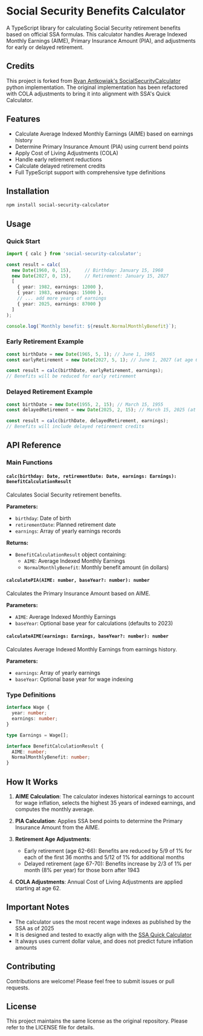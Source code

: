 # Social Security Benefits Calculator

A TypeScript library for calculating Social Security retirement benefits based on official SSA formulas. This calculator handles Average Indexed Monthly Earnings (AIME), Primary Insurance Amount (PIA), and adjustments for early or delayed retirement.

## Credits

This project is forked from [Ryan Antkowiak's SocialSecurityCalculator](https://github.com/antkowiak/SocialSecurityCalculator) python implementation. The original implementation has been refactored with COLA adjustments to bring it into alignment with SSA's Quick Calculator.

## Features

- Calculate Average Indexed Monthly Earnings (AIME) based on earnings history
- Determine Primary Insurance Amount (PIA) using current bend points
- Apply Cost of Living Adjustments (COLA)
- Handle early retirement reductions
- Calculate delayed retirement credits
- Full TypeScript support with comprehensive type definitions

## Installation

```bash
npm install social-security-calculator
```

## Usage

### Quick Start

```typescript
import { calc } from 'social-security-calculator';

const result = calc(
  new Date(1960, 0, 15),     // Birthday: January 15, 1960
  new Date(2027, 0, 15),     // Retirement: January 15, 2027
  [
    { year: 1982, earnings: 12000 },
    { year: 1983, earnings: 15000 },
    // ... add more years of earnings
    { year: 2025, earnings: 87000 }
  ]
);

console.log(`Monthly benefit: ${result.NormalMonthlyBenefit}`);
```

### Early Retirement Example

```typescript
const birthDate = new Date(1965, 5, 1); // June 1, 1965
const earlyRetirement = new Date(2027, 5, 1); // June 1, 2027 (at age 62)

const result = calc(birthDate, earlyRetirement, earnings);
// Benefits will be reduced for early retirement
```

### Delayed Retirement Example

```typescript
const birthDate = new Date(1955, 2, 15); // March 15, 1955
const delayedRetirement = new Date(2025, 2, 15); // March 15, 2025 (at age 70)

const result = calc(birthDate, delayedRetirement, earnings);
// Benefits will include delayed retirement credits
```

## API Reference

### Main Functions

#### `calc(birthday: Date, retirementDate: Date, earnings: Earnings): BenefitCalculationResult`

Calculates Social Security retirement benefits.

**Parameters:**
- `birthday`: Date of birth
- `retirementDate`: Planned retirement date
- `earnings`: Array of yearly earnings records

**Returns:**
- `BenefitCalculationResult` object containing:
  - `AIME`: Average Indexed Monthly Earnings
  - `NormalMonthlyBenefit`: Monthly benefit amount (in dollars)

#### `calculatePIA(AIME: number, baseYear?: number): number`

Calculates the Primary Insurance Amount based on AIME.

**Parameters:**
- `AIME`: Average Indexed Monthly Earnings
- `baseYear`: Optional base year for calculations (defaults to 2023)

#### `calculateAIME(earnings: Earnings, baseYear?: number): number`

Calculates Average Indexed Monthly Earnings from earnings history.

**Parameters:**
- `earnings`: Array of yearly earnings
- `baseYear`: Optional base year for wage indexing

### Type Definitions

```typescript
interface Wage {
  year: number;
  earnings: number;
}

type Earnings = Wage[];

interface BenefitCalculationResult {
  AIME: number;
  NormalMonthlyBenefit: number;
}
```

## How It Works

1. **AIME Calculation**: The calculator indexes historical earnings to account for wage inflation, selects the highest 35 years of indexed earnings, and computes the monthly average.

2. **PIA Calculation**: Applies SSA bend points to determine the Primary Insurance Amount from the AIME.

3. **Retirement Age Adjustments**:
   - Early retirement (age 62-66): Benefits are reduced by 5/9 of 1% for each of the first 36 months and 5/12 of 1% for additional months
   - Delayed retirement (age 67-70): Benefits increase by 2/3 of 1% per month (8% per year) for those born after 1943

4. **COLA Adjustments**: Annual Cost of Living Adjustments are applied starting at age 62.

## Important Notes

- The calculator uses the most recent wage indexes as published by the SSA as of 2025
- It is designed and tested to exactly align with the [SSA Quick Calculator](https://www.ssa.gov/OACT/quickcalc/index.html)
- It always uses current dollar value, and does not predict future inflation amounts

## Contributing

Contributions are welcome! Please feel free to submit issues or pull requests.

## License

This project maintains the same license as the original repository. Please refer to the LICENSE file for details.